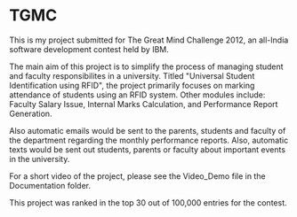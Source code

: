 TGMC
====
This is my project submitted for The Great Mind Challenge 2012, an all-India software development contest held by IBM.

The main aim of this project is to simplify the process of managing student and faculty responsibilites in a university. Titled "Universal Student Identification using RFID", the project primarily focuses on marking attendance of students using an RFID system. Other modules include: Faculty Salary Issue, Internal Marks Calculation, and Performance Report Generation.

Also automatic emails would be sent to the parents, students and faculty of the department regarding the monthly performance reports. Also, automatic texts would be sent out students, parents or faculty about important events in the university.

For a short video of the project, please see the Video_Demo file in the Documentation folder.

This project was ranked in the top 30 out of 100,000 entries for the contest.
